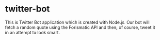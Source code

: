# twitter-bot
This is Twitter Bot application which is created with Node.js. Our bot will fetch a random quote using the Forismatic API and then, 
of course, tweet it in an attempt to look smart.
